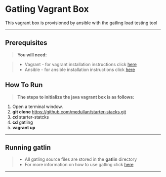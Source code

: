 Gatling Vagrant Box
=======================


This vagrant box is provisioned by ansible with the gatling load testing tool

----------


Prerequisites
-------------
> **You will need:**

> - Vagrant - for vagrant installation instructions click [here](https://docs.vagrantup.com/v2/installation/)
> - Ansible - for ansible installation instructions click [here](http://docs.ansible.com/intro_installation.html#installation)

How To Run
-------------
> **The steps to initialize the java vagrant box is as follows:**

  1. Open a terminal window.
  2. **git clone** https://github.com/medullan/starter-stacks.git
  3. **cd** starter-statcks
  4. **cd** gatling
  5. **vagrant up**

----------

Running gatlin
-------------
> - All gatling source files are stored in the **gatlin** directory
> - For more information on how to use gatling click [here](http://gatling.io/docs/1.5.6/user_documentation/tutorial/first_steps_with_gatling.html)

----------
